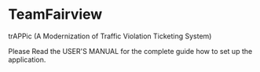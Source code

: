 # TeamFairview
trAPPic (A Modernization of Traffic Violation Ticketing System)




Please Read the USER'S MANUAL for the complete guide how to set up the application.
